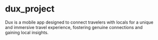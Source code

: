 # dux_project

Dux is a mobile app designed to connect travelers with locals for a unique and immersive travel experience, fostering genuine connections and gaining local insights.
